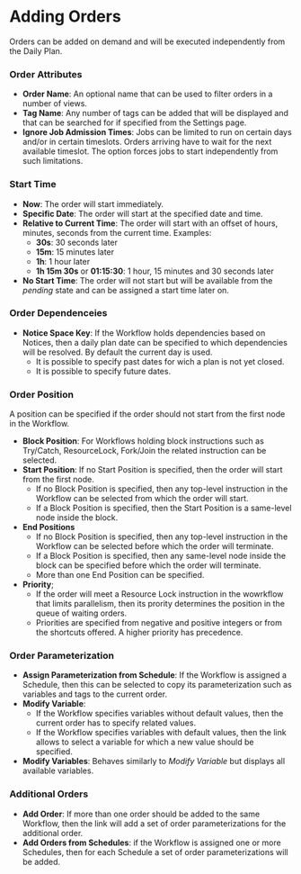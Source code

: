 # Adding Orders

Orders can be added on demand and will be executed independently from the Daily Plan.

### Order Attributes

- **Order Name**: An optional name that can be used to filter orders in a number of views.
- **Tag Name**: Any number of tags can be added that will be displayed and that can be searched for if specified from the Settings page.
- **Ignore Job Admission Times**: Jobs can be limited to run on certain days and/or in certain timeslots. Orders arriving have to wait for the next available timeslot. The option forces jobs to start independently from such limitations.

### Start Time

- **Now**: The order will start immediately.
- **Specific Date**: The order will start at the specified date and time.
- **Relative to Current Time**: The order will start with an offset of hours, minutes, seconds from the current time. Examples:
  - **30s**: 30 seconds later
  - **15m**: 15 minutes later
  - **1h**: 1 hour later
  - **1h 15m 30s** or **01:15:30**: 1 hour, 15 minutes and 30 seconds later
- **No Start Time**: The order will not start but will be available from the *pending* state and can be assigned a start time later on.

### Order Dependenceies

- **Notice Space Key**: If the Workflow holds dependencies based on Notices, then a daily plan date can be specified to which dependencies will be resolved. By default the current day is used.
  - It is possible to specify past dates for wich a plan is not yet closed.
  - It is possible to specify future dates.

### Order Position

A position can be specified if the order should not start from the first node in the Workflow.

- **Block Position**: For Workflows holding block instructions such as Try/Catch, ResourceLock, Fork/Join the related instruction can be selected.
- **Start Position**: If no Start Position is specified, then the order will start from the first node.
  - If no Block Position is specified, then any top-level instruction in the Workflow can be selected from which the order will start.
  - If a Block Position is specified, then the Start Position is a same-level node inside the block.
- **End Positions**
  - If no Block Position is specified, then any top-level instruction in the Workflow can be selected before which the order will terminate.
  - If a Block Position is specified, then any same-level node inside the block can be specified before which the order will terminate.
  - More than one End Position can be specified.
- **Priority**; 
  - If the order will meet a Resource Lock instruction in the wowrkflow that limits parallelism, then its prority determines the position in the queue of waiting orders.
  - Priorities are specified from negative and positive integers or from the shortcuts offered. A higher priority has precedence.

### Order Parameterization

- **Assign Parameterization from Schedule**: If the Workflow is assigned a Schedule, then this can be selected to copy its parameterization such as variables and tags to the current order.
- **Modify Variable**: 
  - If the Workflow specifies variables without default values, then the current order has to specify related values.
  - If the Workflow specifies variables with default values, then the link allows to select a variable for which a new value should be specified.
- **Modify Variables**: Behaves similarly to *Modify Variable* but displays all available variables.

### Additional Orders

- **Add Order**: If more than one order should be added to the same Workflow, then the link will add a set of order parameterizations for the additional order.
- **Add Orders from Schedules**: if the Workflow is assigned one or more Schedules, then for each Schedule a set of order parameterizations will be added.
